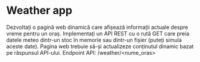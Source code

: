 # Weather app

Dezvoltați o pagină web dinamică care afișează informații actuale despre vreme pentru un
oraș. Implementați un API REST cu o rută GET care preia datele meteo dintr-un stoc în
memorie sau dintr-un fișier (puteți simula aceste date). Pagina web trebuie să-și actualizeze
conținutul dinamic bazat pe răspunsul API-ului.
Endpoint API: /weather/<nume_oras>
